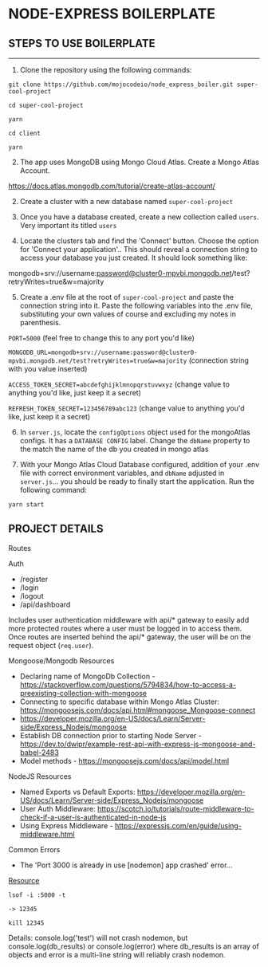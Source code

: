 # NODE-EXPRESS BOILERPLATE

## STEPS TO USE BOILERPLATE
___
1. Clone the repository using the following commands:

`git clone https://github.com/mojocodeio/node_express_boiler.git super-cool-project`

`cd super-cool-project`

`yarn`

`cd client`

`yarn`


2. The app uses MongoDB using Mongo Cloud Atlas. Create a Mongo Atlas Account.

https://docs.atlas.mongodb.com/tutorial/create-atlas-account/

2. Create a cluster with a new database named `super-cool-project`

3. Once you have a database created, create a new collection called `users`. Very important its titled `users`

4. Locate the clusters tab and find the 'Connect' button. Choose the option for 'Connect your application'.. This should reveal a connection string to access your database you just created. It should look something like:

mongodb+srv://username:password@cluster0-mpvbi.mongodb.net/test?retryWrites=true&w=majority

5. Create a .env file at the root of `super-cool-project` and paste the connection string into it. Paste the following variables into the .env file, substituting your own values of course and excluding my notes in parenthesis.

`PORT=5000` (feel free to change this to any port you'd like)

`MONGODB_URL=mongodb+srv://username:password@cluster0-mpvbi.mongodb.net/test?retryWrites=true&w=majority` (connection string with you value inserted)

`ACCESS_TOKEN_SECRET=abcdefghijklmnopqrstuvwxyz` (change value to anything you'd like, just keep it a secret)

`REFRESH_TOKEN_SECRET=123456789abc123` (change value to anything you'd like, just keep it a secret)

6. In `server.js`, locate the `configOptions` object used for the mongoAtlas configs. It has a `DATABASE CONFIG` label. Change the `dbName` property to the match the name of the db you created in mongo atlas

7. With your Mongo Atlas Cloud Database configured, addition of your .env file with correct environment variables, and `dbName` adjusted in `server.js`... you should be ready to finally start the application. Run the following command:

`yarn start`


## PROJECT DETAILS

Routes

Auth
- /register
- /login
- /logout
- /api/dashboard

Includes user authentication middleware with api/* gateway to easily add more protected routes where a user must be logged in to access them. Once routes are inserted behind the api/* gateway, the user will be on the request object (`req.user`).

Mongoose/Mongodb Resources
- Declaring name of MongoDb Collection - https://stackoverflow.com/questions/5794834/how-to-access-a-preexisting-collection-with-mongoose
- Connecting to specific database within Mongo Atlas Cluster: https://mongoosejs.com/docs/api.html#mongoose_Mongoose-connect
- https://developer.mozilla.org/en-US/docs/Learn/Server-side/Express_Nodejs/mongoose
- Establish DB connection prior to starting Node Server - https://dev.to/dwipr/example-rest-api-with-express-js-mongoose-and-babel-2483
- Model methods - https://mongoosejs.com/docs/api/model.html


NodeJS Resources

- Named Exports vs Default Exports: https://developer.mozilla.org/en-US/docs/Learn/Server-side/Express_Nodejs/mongoose
- User Auth Middleware: https://scotch.io/tutorials/route-middleware-to-check-if-a-user-is-authenticated-in-node-js
- Using Express Middleware - https://expressjs.com/en/guide/using-middleware.html

Common Errors
- The 'Port 3000 is already in use [nodemon] app crashed' error...

[Resource](https://stackoverflow.com/questions/58605392/port-3000-is-already-in-use-nodemon-app-crashed-waiting-for-file-changes-bef)

```
lsof -i :5000 -t

-> 12345

kill 12345
```

Details: console.log('test') will not crash nodemon, but console.log(db_results) or console.log(error) where db_results is an array of objects and error is a multi-line string will reliably crash nodemon.

